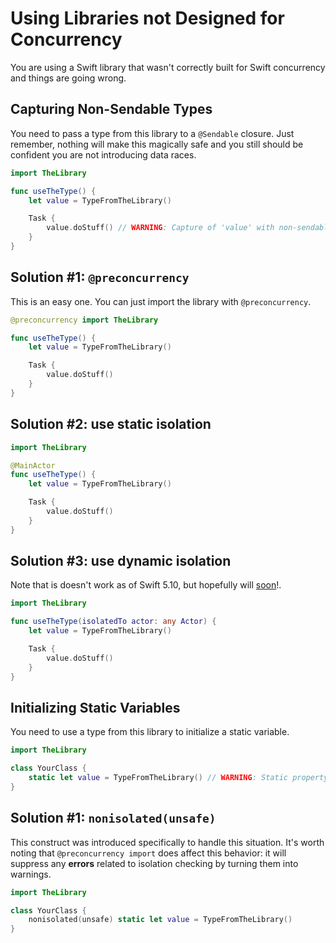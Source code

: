 # Using Libraries not Designed for Concurrency

You are using a Swift library that wasn't correctly built for Swift concurrency and things are going wrong.

## Capturing Non-Sendable Types

You need to pass a type from this library to a `@Sendable` closure. Just remember, nothing will make this magically safe and you still should be confident you are not introducing data races.

```Swift
import TheLibrary

func useTheType() {
    let value = TypeFromTheLibrary()

    Task {
        value.doStuff() // WARNING: Capture of 'value' with non-sendable...
    }
}
```

## Solution #1: `@preconcurrency`

This is an easy one. You can just import the library with `@preconcurrency`.

```Swift
@preconcurrency import TheLibrary

func useTheType() {
    let value = TypeFromTheLibrary()

    Task {
        value.doStuff()
    }
}
```

## Solution #2: use static isolation

```Swift
import TheLibrary

@MainActor
func useTheType() {
    let value = TypeFromTheLibrary()

    Task {
        value.doStuff()
    }
}
```

## Solution #3: use dynamic isolation

Note that is doesn't work as of Swift 5.10, but hopefully will [soon](https://forums.swift.org/t/isolation-assumptions/69514)!.

```Swift
import TheLibrary

func useTheType(isolatedTo actor: any Actor) {
    let value = TypeFromTheLibrary()

    Task {
        value.doStuff()
    }
}
```

## Initializing Static Variables

You need to use a type from this library to initialize a static variable.

```Swift
import TheLibrary

class YourClass {
    static let value = TypeFromTheLibrary() // WARNING: Static property 'value' is not concurrency-safe...
}
```

## Solution #1: `nonisolated(unsafe)`

This construct was introduced specifically to handle this situation. It's worth noting that `@preconcurrency import` does affect this behavior: it will suppress any **errors** related to isolation checking by turning them into warnings.

```Swift
import TheLibrary

class YourClass {
    nonisolated(unsafe) static let value = TypeFromTheLibrary()
}
```
